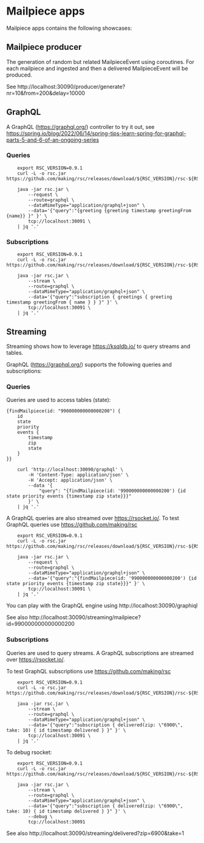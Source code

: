 # Mailpiece apps

Mailpiece apps contains the following showcases:

## Mailpiece producer
The generation of random but related MailpieceEvent using coroutines. For each mailpiece and ingested and then a delivered MailpieceEvent will be produced. 

See http://localhost:30090/producer/generate?nr=10&from=200&delay=10000

## GraphQL
A GraphQL (https://graphql.org/) controller to try it out, see https://spring.io/blog/2022/06/14/spring-tips-learn-spring-for-graphql-parts-5-and-6-of-an-ongoing-series

### Queries
```
    export RSC_VERSION=0.9.1
    curl -L -o rsc.jar https://github.com/making/rsc/releases/download/${RSC_VERSION}/rsc-${RSC_VERSION}.jar

    java -jar rsc.jar \
        --request \
        --route=graphql \
        --dataMimeType="application/graphql+json" \
        --data='{"query":"{greeting {greeting timestamp greetingFrom {name}} }" }' \
        tcp://localhost:30091 \
    | jq '.'
```

### Subscriptions
```
    export RSC_VERSION=0.9.1
    curl -L -o rsc.jar https://github.com/making/rsc/releases/download/${RSC_VERSION}/rsc-${RSC_VERSION}.jar

    java -jar rsc.jar \
        --stream \
        --route=graphql \
        --dataMimeType="application/graphql+json" \
        --data='{"query":"subscription { greetings { greeting timestamp greetingFrom { name } } }" }' \
        tcp://localhost:30091 \
    | jq '.'
```

## Streaming
Streaming shows how to leverage https://ksqldb.io/ to query streams and tables.

GraphQL (https://graphql.org/) supports the following queries and subscriptions: 

### Queries
Queries are used to access tables (state): 
```
{findMailpiece(id: "990000000000000200") {
    id 
    state 
    priority 
    events {
        timestamp 
        zip 
        state
    }
}}
```
``` 
    curl 'http://localhost:30090/graphql' \
        -H 'Content-Type: application/json' \
        -H 'Accept: application/json' \
        --data '{
            "query": "{findMailpiece(id: '990000000000000200') {id state priority events {timestamp zip state}}}"
        }' \
    | jq '.'
```

A GraphQL queries are also streamed over https://rsocket.io/. To test GraphQL queries use https://github.com/making/rsc
```
    export RSC_VERSION=0.9.1
    curl -L -o rsc.jar https://github.com/making/rsc/releases/download/${RSC_VERSION}/rsc-${RSC_VERSION}.jar

    java -jar rsc.jar \
        --request \
        --route=graphql \
        --dataMimeType="application/graphql+json" \
        --data='{"query":"{findMailpiece(id: '990000000000000200') {id state priority events {timestamp zip state}}}" }' \
        tcp://localhost:30091 \
    | jq '.'
```

You can play with the GraphQL engine using http://localhost:30090/graphiql

See also http://localhost:30090/streaming/mailpiece?id=990000000000000200

### Subscriptions
Queries are used to query streams. A GraphQL subscriptions are streamed over https://rsocket.io/.

To test GraphQL subscriptions use https://github.com/making/rsc

```
    export RSC_VERSION=0.9.1
    curl -L -o rsc.jar https://github.com/making/rsc/releases/download/${RSC_VERSION}/rsc-${RSC_VERSION}.jar

    java -jar rsc.jar \
        --stream \
        --route=graphql \
        --dataMimeType="application/graphql+json" \
        --data='{"query":"subscription { delivered(zip: \"6900\", take: 10) { id timestamp delivered } }" }' \
        tcp://localhost:30091 \
    | jq '.'
```

To debug rsocket:

```
    export RSC_VERSION=0.9.1
    curl -L -o rsc.jar https://github.com/making/rsc/releases/download/${RSC_VERSION}/rsc-${RSC_VERSION}.jar

    java -jar rsc.jar \
        --stream \
        --route=graphql \
        --dataMimeType="application/graphql+json" \
        --data='{"query":"subscription { delivered(zip: \"6900\", take: 10) { id timestamp delivered } }" }' \
        --debug \
        tcp://localhost:30091 
```

See also http://localhost:30090/streaming/delivered?zip=6900&take=1

